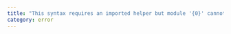 ```yaml
---
title: "This syntax requires an imported helper but module '{0}' cannot be found."
category: error
---
```

